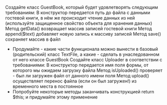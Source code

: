 Создайте класс GuestBook, который будет удовлетворять следующим требованиям:
В конструктор передается путь до файла с данными гостевой книги, в нём же происходит чтение данных из ней (используйте защищенное свойство объекта для хранения данных)
Метод getData() возвращает массив записей гостевой книги
Метод append($text) добавляет новую запись к массиву записей
Метод save() сохраняет массив в файл
* Продумайте - какие части функционала можно вынести в базовый (родительский) класс TextFile, а какие - сделать в унаследованном от него классе GuestBook
Создайте класс Uploader в соответствии с требованиями:
В конструктор передается имя поля формы, от которого мы ожидаем загрузку файла
Метод isUploaded() проверяет - был ли загружен файл от данного имени поля
Метод upload() осуществляет перенос файла (если он был загружен!) из временного места в постоянное
* Попробуйте некоторые методы заканчивать конструкцией return $this; и придумайте этому применение
